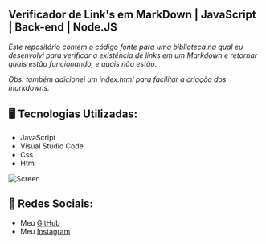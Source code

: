 ## Verificador de Link's em MarkDown | JavaScript | Back-end | Node.JS


<p><em>Este repositório contém o código fonte para uma biblioteca na qual eu desenvolvi para verificar a existência de links em um Markdown e retornar quais estão funcionando, e quais não estão.</em></p>
<p><em>Obs: também adicionei um index.html para facilitar a criação dos markdowns.</em></p>

<h2>🖥️ Tecnologias Utilizadas:</h2>
  <ul>
      <li>JavaScript</li>
      <li>Visual Studio Code</li>
      <li>Css</li>
      <li>Html</li>
   </ul>


![Screen](https://cdn.discordapp.com/attachments/1129425322685767680/1145020112982790265/image.png)

 ## 📱 Redes Sociais:
* Meu [GitHub](https://github.com/ViniciusTunes)
* Meu [Instagram](https://www.instagram.com/yng.Vinicius/)
